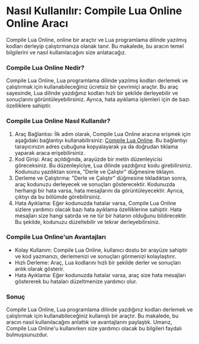 Nasıl Kullanılır: Compile Lua Online Online Aracı
=================================================

Compile Lua Online, online bir araçtır ve Lua programlama dilinde yazılmış kodları derleyip çalıştırmanıza olanak tanır. Bu makalede, bu aracın temel bilgilerini ve nasıl kullanılacağını size anlatacağız.

### Compile Lua Online Nedir?

Compile Lua Online, Lua programlama dilinde yazılmış kodları derlemek ve çalıştırmak için kullanabileceğiniz ücretsiz bir çevrimiçi araçtır. Bu araç sayesinde, Lua dilinde yazdığınız kodları hızlı bir şekilde derleyebilir ve sonuçlarını görüntüleyebilirsiniz. Ayrıca, hata ayıklama işlemleri için de bazı özelliklere sahiptir.

### Compile Lua Online Nasıl Kullanılır?

1. Araç Bağlantısı: İlk adım olarak, Compile Lua Online aracına erişmek için aşağıdaki bağlantıyı kullanabilirsiniz: [Compile Lua Online](https://www.onlinecalculatorsfree.com/tr/tools/compile-lua-online.html). Bu bağlantıyı tarayıcınızın adres çubuğuna kopyalayarak ya da doğrudan tıklama yaparak araca erişebilirsiniz.
2. Kod Girişi: Araç açıldığında, arayüzde bir metin düzenleyicisi göreceksiniz. Bu düzenleyiciye, Lua dilinde yazdığınız kodu girebilirsiniz. Kodunuzu yazdıktan sonra, "Derle ve Çalıştır" düğmesine tıklayın.
3. Derleme ve Çalıştırma: "Derle ve Çalıştır" düğmesine tıkladıktan sonra, araç kodunuzu derleyecek ve sonuçları gösterecektir. Kodunuzda herhangi bir hata varsa, hata mesajlarını da görüntüleyecektir. Ayrıca, çıktıyı da bu bölümde görebilirsiniz.
4. Hata Ayıklama: Eğer kodunuzda hatalar varsa, Compile Lua Online sizlere yardımcı olacak bazı hata ayıklama özelliklerine sahiptir. Hata mesajları size hangi satırda ve ne tür bir hatanın olduğunu bildirecektir. Bu şekilde, kodunuzu düzeltebilir ve tekrar derleyebilirsiniz.

### Compile Lua Online'un Avantajları

- Kolay Kullanım: Compile Lua Online, kullanıcı dostu bir arayüze sahiptir ve kod yazmanızı, derlemenizi ve sonuçları görmenizi kolaylaştırır.
- Hızlı Derleme: Araç, Lua kodlarını hızlı bir şekilde derler ve sonuçları anlık olarak gösterir.
- Hata Ayıklama: Eğer kodunuzda hatalar varsa, araç size hata mesajları göstererek bu hataları düzeltmenize yardımcı olur.

### Sonuç

Compile Lua Online, Lua programlama dilinde yazdığınız kodları derlemek ve çalıştırmak için kullanabileceğiniz kullanışlı bir araçtır. Bu makalede, bu aracın nasıl kullanılacağını anlattık ve avantajlarını paylaştık. Umarız, Compile Lua Online'u kullanırken size yardımcı olacak bu bilgileri faydalı bulmuşsunuzdur.